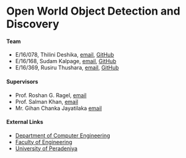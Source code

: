 # Open World Object Detection and Discovery



#### Team

- E/16/078, Thilini Deshika, [email](mailto:e16078@eng.pdn.ac.lk), [GitHub](https://github.com/Thilini-Deshika)
- E/16/168, Sudam Kalpage, [email](mailto:e16168@eng.pdn.ac.lk), [GitHub](https://github.com/sudamkalpage)
- E/16/369, Rusiru Thushara, [email](mailto:e16369@eng.pdn.ac.lk), [GitHub](https://github.com/thusharakart)

#### Supervisors

- Prof. Roshan G. Ragel, [email](mailto:roshanr@eng.pdn.ac.lk)
- Prof. Salman Khan, [email](mailto:salman.khan@mbzuai.ac.ae)
- Mr. Gihan Chanka Jayatilaka [email](mailto:gihan@umd.edu)

#### External Links

- [Department of Computer Engineering](http://www.ce.pdn.ac.lk/)
- [Faculty of Engineering](http://www.eng.pdn.ac.lk/)
- [University of Peradeniya](https://eng.pdn.ac.lk/)
